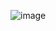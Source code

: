 ![image](https://github.com/T3nco/PsiocologoS/assets/86982363/c4a62f5f-1280-4de7-b0c1-2d857ed5da6b)

